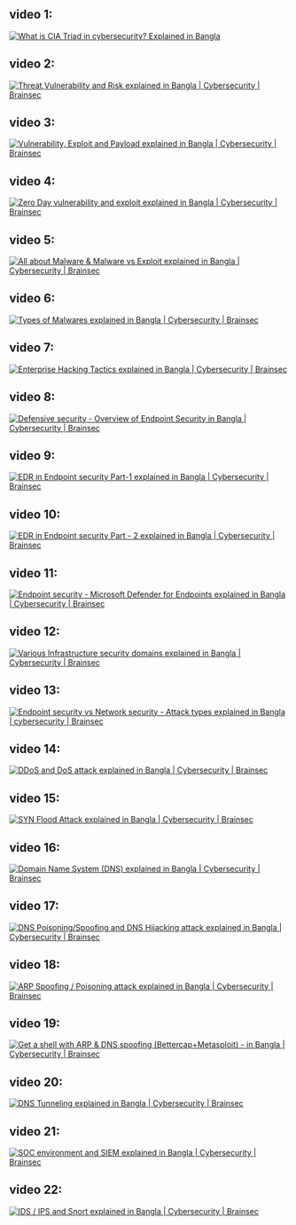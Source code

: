 ## video 1:
[![What is CIA Triad in cybersecurity? Explained in Bangla](https://thumbs.video-to-markdown.com/038506c8.jpg)](https://youtu.be/vfecEyEGxDQ)
## video 2:
[![Threat,Vulnerability and Risk explained in Bangla | Cybersecurity | Brainsec](https://thumbs.video-to-markdown.com/8d6616b6.jpg)](https://youtu.be/Miot_zlkO1k)
## video 3:
[![Vulnerability, Exploit and Payload explained in Bangla | Cybersecurity | Brainsec](https://thumbs.video-to-markdown.com/b14f4481.jpg)](https://youtu.be/hM91I22fkkk)
## video 4:
[![Zero Day vulnerability and exploit explained in Bangla | Cybersecurity | Brainsec](https://thumbs.video-to-markdown.com/e258217d.jpg)](https://youtu.be/aPvSI4RQAmw)
## video 5:
[![All about Malware & Malware vs Exploit explained in Bangla | Cybersecurity | Brainsec](https://thumbs.video-to-markdown.com/85c0f5b0.jpg)](https://youtu.be/wfkNI_0s8U4)
## video 6:
[![Types of Malwares explained in Bangla | Cybersecurity | Brainsec](https://thumbs.video-to-markdown.com/d625a2e6.jpg)](https://youtu.be/eVZM1nJY0RA)
## video 7:
[![Enterprise Hacking Tactics explained in Bangla | Cybersecurity | Brainsec](https://thumbs.video-to-markdown.com/190c58a5.jpg)](https://youtu.be/C-v8Eg2Rcbs)
## video 8:
[![Defensive security - Overview of Endpoint Security in Bangla | Cybersecurity | Brainsec](https://thumbs.video-to-markdown.com/3112bf59.jpg)](https://youtu.be/v7mKq79OFMg)
## video 9:
[![EDR in Endpoint security Part-1  explained in Bangla | Cybersecurity | Brainsec](https://thumbs.video-to-markdown.com/3740c6f9.jpg)](https://youtu.be/Cjac-DoAJus)
## video 10:
[![EDR in Endpoint security Part - 2 explained in Bangla | Cybersecurity | Brainsec](https://thumbs.video-to-markdown.com/8950bb13.jpg)](https://youtu.be/qEvDKmpV47Y)
## video 11:
[![Endpoint security - Microsoft Defender for Endpoints explained in Bangla | Cybersecurity | Brainsec](https://thumbs.video-to-markdown.com/ce245720.jpg)](https://youtu.be/m7QcGTjV-TY)
## video 12:
[![Various Infrastructure security domains explained in Bangla | Cybersecurity | Brainsec](https://thumbs.video-to-markdown.com/196fcabe.jpg)](https://youtu.be/gPmP1dqTTVM)
## video 13:
[![Endpoint security vs Network security - Attack types explained in Bangla | cybersecurity | Brainsec](https://thumbs.video-to-markdown.com/15fc8889.jpg)](https://youtu.be/ldExTGZi3BM)
## video 14:
[![DDoS and DoS attack explained in Bangla | Cybersecurity | Brainsec](https://thumbs.video-to-markdown.com/b80ead57.jpg)](https://youtu.be/PI-qnopLuqA)
## video 15:
[![SYN Flood Attack explained in Bangla | Cybersecurity | Brainsec](https://thumbs.video-to-markdown.com/840837eb.jpg)](https://youtu.be/H4R0gsdpmgU)
## video 16:
[![Domain Name System (DNS) explained in Bangla | Cybersecurity | Brainsec](https://thumbs.video-to-markdown.com/d2635d12.jpg)](https://youtu.be/NkLsvO5AXYU)
## video 17:
[![DNS Poisoning/Spoofing and DNS Hijacking attack explained in Bangla | Cybersecurity | Brainsec](https://thumbs.video-to-markdown.com/f23164f3.jpg)](https://youtu.be/Bx_EEGr8Onk)
## video 18:
[![ARP Spoofing / Poisoning attack explained in Bangla | Cybersecurity | Brainsec](https://thumbs.video-to-markdown.com/3906dfad.jpg)](https://youtu.be/Uqhvzn94G-M)
## video 19:
[![Get a shell with ARP & DNS spoofing (Bettercap+Metasploit) - in Bangla | Cybersecurity | Brainsec](https://thumbs.video-to-markdown.com/31a87408.jpg)](https://youtu.be/wpBoY_3l0hk)
## video 20:
[![DNS Tunneling explained in Bangla | Cybersecurity | Brainsec](https://thumbs.video-to-markdown.com/b7b3d48b.jpg)](https://youtu.be/ZHUnSvYYhEI)
## video 21:
[![SOC environment and SIEM explained in Bangla | Cybersecurity | Brainsec](https://thumbs.video-to-markdown.com/815c995d.jpg)](https://youtu.be/6mW-mFwatwQ)
## video 22:
[![IDS / IPS and Snort explained in Bangla | Cybersecurity | Brainsec](https://thumbs.video-to-markdown.com/d30ee0bd.jpg)](https://youtu.be/kbVo2PMZbXI)
